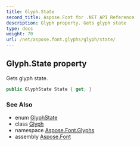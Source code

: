 ```yaml
---
title: Glyph.State
second_title: Aspose.Font for .NET API Reference
description: Glyph property. Gets glyph state
type: docs
weight: 70
url: /net/aspose.font.glyphs/glyph/state/
---
```

## Glyph.State property

Gets glyph state.

```csharp
public GlyphState State { get; }
```

### See Also

* enum [GlyphState](../../glyphstate/)
* class [Glyph](../)
* namespace [Aspose.Font.Glyphs](../../glyph/)
* assembly [Aspose.Font](../../../)


